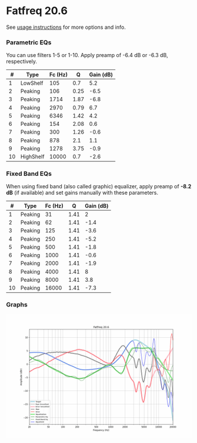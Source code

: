 # Fatfreq 20.6
See [usage instructions](https://github.com/jaakkopasanen/AutoEq#usage) for more options and info.

### Parametric EQs
You can use filters 1-5 or 1-10. Apply preamp of -6.4 dB or -6.3 dB, respectively.

|   # | Type      |   Fc (Hz) |    Q |   Gain (dB) |
|-----|-----------|-----------|------|-------------|
|   1 | LowShelf  |       105 | 0.7  |         5.2 |
|   2 | Peaking   |       106 | 0.25 |        -6.5 |
|   3 | Peaking   |      1714 | 1.87 |        -6.8 |
|   4 | Peaking   |      2970 | 0.79 |         6.7 |
|   5 | Peaking   |      6346 | 1.42 |         4.2 |
|   6 | Peaking   |       154 | 2.08 |         0.6 |
|   7 | Peaking   |       300 | 1.26 |        -0.6 |
|   8 | Peaking   |       878 | 2.1  |         1.1 |
|   9 | Peaking   |      1278 | 3.75 |        -0.9 |
|  10 | HighShelf |     10000 | 0.7  |        -2.6 |

### Fixed Band EQs
When using fixed band (also called graphic) equalizer, apply preamp of **-8.2 dB** (if available) and set gains manually with these parameters.

|   # | Type    |   Fc (Hz) |    Q |   Gain (dB) |
|-----|---------|-----------|------|-------------|
|   1 | Peaking |        31 | 1.41 |         2   |
|   2 | Peaking |        62 | 1.41 |        -1.4 |
|   3 | Peaking |       125 | 1.41 |        -3.6 |
|   4 | Peaking |       250 | 1.41 |        -5.2 |
|   5 | Peaking |       500 | 1.41 |        -1.8 |
|   6 | Peaking |      1000 | 1.41 |        -0.6 |
|   7 | Peaking |      2000 | 1.41 |        -1.9 |
|   8 | Peaking |      4000 | 1.41 |         8   |
|   9 | Peaking |      8000 | 1.41 |         3.8 |
|  10 | Peaking |     16000 | 1.41 |        -7.3 |

### Graphs
![](./Fatfreq%2020.6.png)

